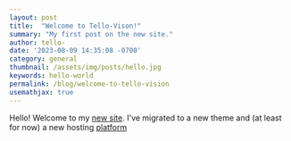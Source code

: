 ```yaml
---
layout: post
title:  "Welcome to Tello-Vison!"
summary: "My first post on the new site."
author: tello-
date: '2023-08-09 14:35:08 -0700'
category: general
thumbnail: /assets/img/posts/hello.jpg
keywords: hello-world
permalink: /blog/welcome-to-tello-vision
usemathjax: true
---
```



Hello! Welcome to my [new site](https://telloviz.netlify.app). I've migrated to a new theme and (at least for now) a new hosting [platform](https://www.netlify.com)


